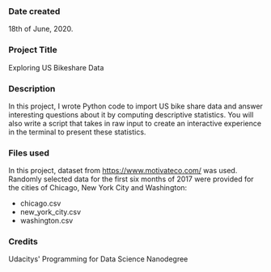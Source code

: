 ### Date created
18th of June, 2020.

### Project Title
Exploring US Bikeshare Data

### Description
In this project, I wrote Python code to import US bike share data and answer interesting questions about it by computing descriptive statistics. You will also write a script that takes in raw input to create an interactive experience in the terminal to present these statistics.

### Files used
In this project, dataset from https://www.motivateco.com/ was used.
Randomly selected data for the first six months of 2017 were provided for the cities of Chicago, New York City and Washington:
 - chicago.csv
 - new_york_city.csv 
 - washington.csv

### Credits
Udacitys' Programming for Data Science Nanodegree 

